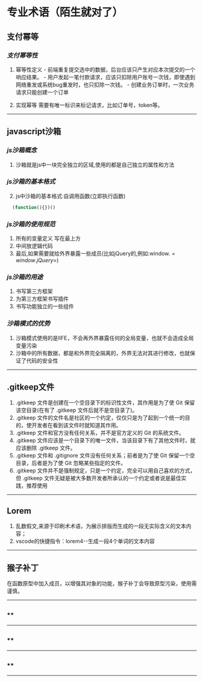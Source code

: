 # 专业术语（陌生就对了）

## 支付幂等
### *支付幂等性*
  1. 幂等性定义
    - 前端重复提交选中的数据，后台应该只产生对应本次提交的一个响应结果。
    - 用户发起一笔付款请求，应该只扣除用户账号一次钱，即使遇到网络重发或系统bug重发时，也只扣除一次钱。
    - 创建业务订单时，一次业务请求只能创建一个订单

  2. 实现幂等
    需要有唯一标识来标记请求，比如订单号，token等。

-----

## javascript沙箱
### *js沙箱概念*
  1. 沙箱就是js中一块完全独立的区域,使用的都是自己独立的属性和方法
### *js沙箱的基本格式*
  2. js中沙箱的基本格式:自调用函数(立即执行函数)
  ```js
    (function(){})()
  ```
### *js沙箱的使用规范*
  1. 所有的变量定义 写在最上方
  2. 中间放逻辑代码
  3. 最后,如果需要就给外界暴露一些成员(比如jQuery的,例如:window.$=window.jQuery=$)
### *js沙箱的用途*
  1. 书写第三方框架
  2. 为第三方框架书写插件
  3. 书写功能独立的一些组件
### *沙箱模式的优势*
  1. 沙箱模式使用的是IIFE，不会再外界暴露任何的全局变量，也就不会造成全局变量污染
  2. 沙箱中的所有数据，都是和外界完全隔离的，外界无法对其进行修改，也就保证了代码的安全性

-----

## .gitkeep文件
  1. .gitkeep 文件是创建在一个空目录下的标识性文件，其作用是为了使 Git 保留该空目录(在有了 .gitkeep 文件后就不是空目录了)。
  2. .gitkeep 文件的文件名是社区的一个约定，仅仅只是为了起到一个统一的目的，使开发者在看到该文件时就知道其作用。
  3. .gitkeep 文件和官方没有任何关系，并不是官方定义的 Git 的系统文件。
  4. .gitkeep 文件应该是一个目录下的唯一文件，当该目录下有了其他文件时，就应该删除 .gitkeep 文件。
  5. .gitkeep 文件和 .gitignore 文件没有任何关系；前者是为了使 Git 保留一个空目录，后者是为了使 Git 忽略某些指定的文件。
  6. .gitkeep 文件并不是强制规定，只是一个约定，完全可以用自己喜欢的方式，但 .gitkeep 文件无疑是被大多数开发者所承认的一个约定或者说是最佳实践，推荐使用

-----

## Lorem
  1. 乱数假文,来源于印刷术术语，为展示排版而生成的一段无实际含义的文本内容；
  2. vscode的快捷指令：lorem4--生成一段4个单词的文本内容

-----

## 猴子补丁
  在函数原型中加入成员，以增强其对象的功能，猴子补丁会导致原型污染，使用需谨慎。

-----

##
### **

-----

##
### **

-----

##
### **

-----
